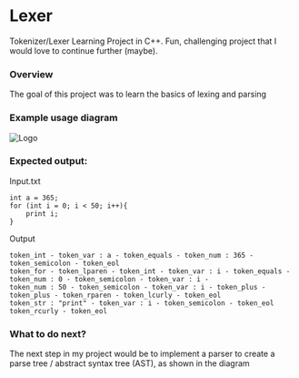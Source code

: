 # Lexer
Tokenizer/Lexer Learning Project in C++. Fun, challenging project that I would love to continue further (maybe).

### Overview
The goal of this project was to learn the basics of lexing and parsing

### Example usage diagram
![Logo](https://tomassetti.me/wp-content/uploads/2017/02/lexer-parser-center-1030x187.png)



### Expected output:
Input.txt
```
int a = 365;
for (int i = 0; i < 50; i++){
    print i;
}
```
Output
```
token_int - token_var : a - token_equals - token_num : 365 - token_semicolon - token_eol
token_for - token_lparen - token_int - token_var : i - token_equals - token_num : 0 - token_semicolon - token_var : i -
token_num : 50 - token_semicolon - token_var : i - token_plus - token_plus - token_rparen - token_lcurly - token_eol
token_str : "print" - token_var : i - token_semicolon - token_eol
token_rcurly - token_eol
```

### What to do next?
The next step in my project would be to implement a parser to create a parse tree / abstract syntax tree (AST), as shown in the diagram
